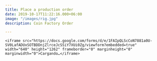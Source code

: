 ```yaml
---
title: Place a production order
date: 2019-10-17T11:22:16.000+06:00
image: "/images/rig.jpg"
description: Coin Factory Order

---
```

    <iframe src="https://docs.google.com/forms/d/e/1FAIpQLScCoN7881a0U-SV0LafADUxSOTBDDnjZlrceJcSSiY7XUi0Zg/viewform?embedded=true" width="640" height="1262" frameborder="0" marginheight="0" marginwidth="0">Cargando…</iframe>